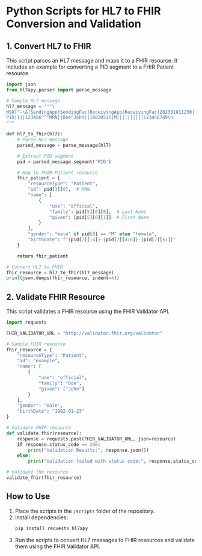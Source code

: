 # Python Scripts for HL7 to FHIR Conversion and Validation

## 1. Convert HL7 to FHIR
This script parses an HL7 message and maps it to a FHIR resource. It includes an example for converting a PID segment to a FHIR Patient resource.

```python
import json
from hl7apy.parser import parse_message

# Sample HL7 message
hl7_message = """\
MSH|^~\&|SendingApp|SendingFac|ReceivingApp|ReceivingFac|202301011230||ADT^A01|12345|P|2.5\n
PID|1||123456^^^MRN||Doe^John||19820515|M||||||||||123456789\n
"""

def hl7_to_fhir(hl7):
    # Parse HL7 message
    parsed_message = parse_message(hl7)

    # Extract PID segment
    pid = parsed_message.segment('PID')

    # Map to FHIR Patient resource
    fhir_patient = {
        "resourceType": "Patient",
        "id": pid[3][0],  # MRN
        "name": [
            {
                "use": "official",
                "family": pid[5][0][0],  # Last Name
                "given": [pid[5][0][1]]  # First Name
            }
        ],
        "gender": "male" if pid[8] == "M" else "female",
        "birthDate": f"{pid[7][:4]}-{pid[7][4:6]}-{pid[7][6:]}"
    }

    return fhir_patient

# Convert HL7 to FHIR
fhir_resource = hl7_to_fhir(hl7_message)
print(json.dumps(fhir_resource, indent=4))
```

## 2. Validate FHIR Resource
This script validates a FHIR resource using the FHIR Validator API.

```python
import requests

FHIR_VALIDATOR_URL = "http://validator.fhir.org/validator"

# Sample FHIR resource
fhir_resource = {
    "resourceType": "Patient",
    "id": "example",
    "name": [
        {
            "use": "official",
            "family": "Doe",
            "given": ["John"]
        }
    ],
    "gender": "male",
    "birthDate": "1982-01-23"
}

# Validate FHIR resource
def validate_fhir(resource):
    response = requests.post(FHIR_VALIDATOR_URL, json=resource)
    if response.status_code == 200:
        print("Validation Results:", response.json())
    else:
        print("Validation failed with status code:", response.status_code)

# Validate the resource
validate_fhir(fhir_resource)
```

## How to Use
1. Place the scripts in the `/scripts` folder of the repository.
2. Install dependencies:
    ```bash
    pip install requests hl7apy
    ```
3. Run the scripts to convert HL7 messages to FHIR resources and validate them using the FHIR Validator API.
